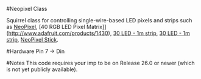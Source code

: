 #Neopixel Class

Squirrel class for controlling single-wire-based LED pixels and strips such as [NeoPixel](http://www.adafruit.com/products/1312), [40 RGB LED Pixel Matrix]](http://www.adafruit.com/products/1430), [30 LED - 1m strip](http://www.adafruit.com/products/1138), [30 LED - 1m strip](http://www.adafruit.com/products/1376), [NeoPixel Stick](http://www.adafruit.com/products/1426).

#Hardware 
Pin 7 -> Din

#Notes
This code requires your imp to be on Release 26.0 or newer (which is not yet publicly available). 